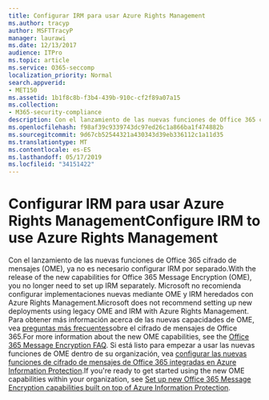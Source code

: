 ```yaml
---
title: Configurar IRM para usar Azure Rights Management
ms.author: tracyp
author: MSFTTracyP
manager: laurawi
ms.date: 12/13/2017
audience: ITPro
ms.topic: article
ms.service: O365-seccomp
localization_priority: Normal
search.appverid:
- MET150
ms.assetid: 1b1f8c8b-f3b4-439b-910c-cf2f89a07a15
ms.collection:
- M365-security-compliance
description: Con el lanzamiento de las nuevas funciones de Office 365 cifrado de mensajes (OME), ya no es necesario configurar IRM por separado. Microsoft no recomienda configurar implementaciones nuevas mediante OME y IRM heredados con Azure Rights Management. Para obtener más información acerca de las nuevas capacidades de OME, vea preguntas más frecuentes sobre el cifrado de mensajes de Office 365. Si está listo para empezar a usar las nuevas funciones de OME dentro de su organización, vea configurar las nuevas funciones de cifrado de mensajes de Office 365 integradas en Azure Information Protection.
ms.openlocfilehash: f98af39c9339743dc97ed26c1a866ba1f474882b
ms.sourcegitcommit: 9d67cb52544321a430343d39eb336112c1a11d35
ms.translationtype: MT
ms.contentlocale: es-ES
ms.lasthandoff: 05/17/2019
ms.locfileid: "34151422"
---
```

# <a name="configure-irm-to-use-azure-rights-management"></a><span data-ttu-id="5b39c-106">Configurar IRM para usar Azure Rights Management</span><span class="sxs-lookup"><span data-stu-id="5b39c-106">Configure IRM to use Azure Rights Management</span></span>

<span data-ttu-id="5b39c-107">Con el lanzamiento de las nuevas funciones de Office 365 cifrado de mensajes (OME), ya no es necesario configurar IRM por separado.</span><span class="sxs-lookup"><span data-stu-id="5b39c-107">With the release of the new capabilities for Office 365 Message Encryption (OME), you no longer need to set up IRM separately.</span></span> <span data-ttu-id="5b39c-108">Microsoft no recomienda configurar implementaciones nuevas mediante OME y IRM heredados con Azure Rights Management.</span><span class="sxs-lookup"><span data-stu-id="5b39c-108">Microsoft does not recommend setting up new deployments using legacy OME and IRM with Azure Rights Management.</span></span> <span data-ttu-id="5b39c-109">Para obtener más información acerca de las nuevas capacidades de OME, vea [preguntas más frecuentes](https://support.office.com/article/0432dce9-d9b6-4e73-8a13-4a932eb0081e)sobre el cifrado de mensajes de Office 365.</span><span class="sxs-lookup"><span data-stu-id="5b39c-109">For more information about the new OME capabilities, see the [Office 365 Message Encryption FAQ](https://support.office.com/article/0432dce9-d9b6-4e73-8a13-4a932eb0081e).</span></span> <span data-ttu-id="5b39c-110">Si está listo para empezar a usar las nuevas funciones de OME dentro de su organización, vea [configurar las nuevas funciones de cifrado de mensajes de Office 365 integradas en Azure Information Protection](https://support.office.com/article/7ff0c040-b25c-4378-9904-b1b50210d00e).</span><span class="sxs-lookup"><span data-stu-id="5b39c-110">If you're ready to get started using the new OME capabilities within your organization, see [Set up new Office 365 Message Encryption capabilities built on top of Azure Information Protection](https://support.office.com/article/7ff0c040-b25c-4378-9904-b1b50210d00e).</span></span>
  

